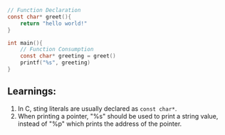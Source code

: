```c
// Function Declaration
const char* greet(){
    return "hello world!"
}

int main(){
    // Function Consumption
    const char* greeting = greet()
    printf("%s", greeting)
}
```

## Learnings:
1. In C, sting literals are usually declared as `const char*`.
2. When printing a pointer, "%s" should be used to print a string value, instead of "%p"
which prints the address of the pointer.
